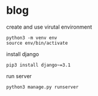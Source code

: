 # blog

create and use virutal environment
```
python3 -m venv env
source env/bin/activate
```
install django
```
pip3 install django~=3.1
```
run server
```
python3 manage.py runserver
```
